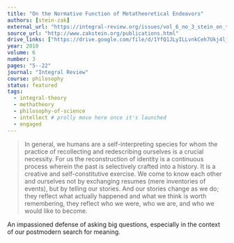 ```yaml
---
title: "On the Normative Function of Metatheoretical Endeavors"
authors: [stein-zak]
external_url: "https://integral-review.org/issues/vol_6_no_3_stein_on_the_normative_function_of_metatheoretical_endeavors.pdf"
source_url: "http://www.zakstein.org/publications.html"
drive_links: ["https://drive.google.com/file/d/1YfQ1JLyILLvnkCeh7Ukj4ljNUH2XOK-s/view?usp=drivesdk"]
year: 2010
volume: 6
number: 3
pages: "5--22"
journal: "Integral Review"
course: philosophy
status: featured
tags:
  - integral-theory
  - methatheory
  - philosophy-of-science
  - intellect # prolly move here once it's launched
  - engaged
---
```


> In general, we humans are a self-interpreting species for whom the practice of recollecting and redescribing ourselves is a crucial necessity. For us the reconstruction of identity is a continuous process wherein the past is selectively crafted into a history. It is a creative and self-constitutive exercise. We come to know each other and ourselves not by exchanging resumes (mere inventories of events), but by telling our stories. And our stories change as we do; they reflect what actually happened and what we think is worth remembering, they reflect who we were, who we are, and who we would like to become.

An impassioned defense of asking big questions, especially in the context of our postmodern search for meaning.
